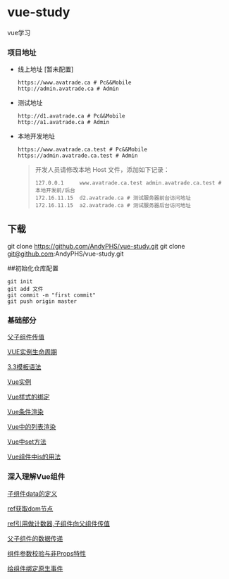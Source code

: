 # vue-study
vue学习
### 项目地址

- 线上地址 [暂未配置]
    ```
    https://www.avatrade.ca # Pc&&Mobile
    http://admin.avatrade.ca # Admin
    ```

- 测试地址
    ```
    http://d1.avatrade.ca # Pc&&Mobile
    http://a1.avatrade.ca # Admin
    ```

- 本地开发地址
    ```
    https://www.avatrade.ca.test # Pc&&Mobile
    https://admin.avatrade.ca.test # Admin
    ```

    > 开发人员请修改本地 Host 文件，添加如下记录：
    > ```
    > 127.0.0.1     www.avatrade.ca.test admin.avatrade.ca.test # 本地开发前/后台
    > 172.16.11.15  d2.avatrade.ca # 测试服务器前台访问地址
    > 172.16.11.15  a2.avatrade.ca # 测试服务器后台访问地址
    > ```


## 下载
git clone https://github.com/AndyPHS/vue-study.git
git clone git@github.com:AndyPHS/vue-study.git

##初始化仓库配置
 ```
git init 
git add 文件
git commit -m "first commit"
git push origin master
 ```
### 基础部分

[父子组件传值](/Vue基础精讲/Vue组件之间传值.html)  

[VUE实例生命周期](/Vue基础精讲/Vue实例生命周期函数.html)

[3.3模板语法](/Vue基础精讲/3—3模板语法.html)

[Vue实例](/Vue基础精讲/Vue实例.html)

[Vue样式的绑定](/Vue基础精讲/vue样式的绑定.html)

[Vue条件渲染](/Vue基础精讲/Vue中条件的渲染.html)

[Vue中的列表渲染](/Vue基础精讲/Vue中的列表渲染.html)

[Vue中set方法](/Vue基础精讲/Vue中set方法.html)

[Vue组件中is的用法](/深入理解Vue组件/Vue组件is的使用.html)

### 深入理解Vue组件

[子组件data的定义](/深入理解Vue组件/子组件data的定义.html)

[ref获取dom节点](/深入理解Vue组件/ref获取dom节点.html)

[ref引用做计数器,子组件向父组件传值](/深入理解Vue组件/ref引用做计数器.html)

[父子组件的数据传递](/深入理解Vue组件/父子组件的数据传递.html)

[组件参数校验与非Props特性](/深入理解Vue组件/组件参数校验与非Props特性.html)

[给组件绑定原生事件](/深入理解Vue组件/给组件绑定原生事件.html)
